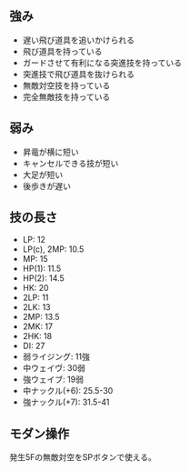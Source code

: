 ## 強み

- 遅い飛び道具を追いかけられる
- 飛び道具を持っている
- ガードさせて有利になる突進技を持っている
- 突進技で飛び道具を抜けられる
- 無敵対空技を持っている
- 完全無敵技を持っている

## 弱み

- 昇竜が横に短い
- キャンセルできる技が短い
- 大足が短い
- 後歩きが遅い

## 技の長さ

- LP: 12
- LP(c), 2MP: 10.5
- MP: 15
- HP(1): 11.5
- HP(2): 14.5
- HK: 20
- 2LP: 11
- 2LK: 13
- 2MP: 13.5
- 2MK: 17
- 2HK: 18
- DI: 27
- 弱ライジング: 11強
- 中ウェイヴ: 30弱
- 強ウェイブ: 19弱
- 中ナックル(+6): 25.5-30
- 強ナックル(+7): 31.5-41

## モダン操作

発生5Fの無敵対空をSPボタンで使える。
